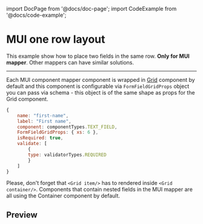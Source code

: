 import DocPage from '@docs/doc-page';
import CodeExample from '@docs/code-example';

<DocPage>

# MUI one row layout

This example show how to place two fields in the same row. **Only for MUI mapper**.
Other mappers can have similar solutions.

---

Each MUI component mapper component is wrapped in [Grid](https://mui.com/components/grid/#grid) component by default and this component is configurable via `FormFieldGridProps` object you can pass via schema - this object is of the same shape as props for the Grid component.

```jsx
{
    name: "first-name",
    label: "First name",
    component: componentTypes.TEXT_FIELD,
    FormFieldGridProps: { xs: 6 },
    isRequired: true,
    validate: [
        {
        type: validatorTypes.REQUIRED
        }
    ]
}
```

Please, don't forget that `<Grid item/>` has to rendered inside `<Grid container/>`. Components that contain nested fields in the MUI mapper are all using the Container component by default.

## Preview

<CodeExample source="components/examples/mui-one-row-layout" mode="preview" />

</DocPage>